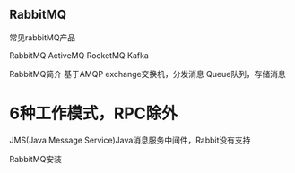 ## RabbitMQ
常见rabbitMQ产品

RabbitMQ ActiveMQ RocketMQ Kafka

RabbitMQ简介
基于AMQP
exchange交换机，分发消息
Queue队列，存储消息

# 6种工作模式，RPC除外

JMS(Java Message Service)Java消息服务中间件，Rabbit没有支持

RabbitMQ安装
